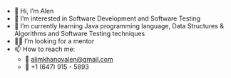 - 👋 Hi, I’m Alen
- 👀 I’m interested in Software Development and Software Testing
- 🌱 I’m currently learning Java programming language, Data Structures & Algorithms and Software Testing techniques
- :man_teacher: I’m looking for a mentor 
- 📫 How to reach me:
  - :e-mail: alimkhanovalen@gmail.com
  - :iphone: +1 (647) 915 - 5893
